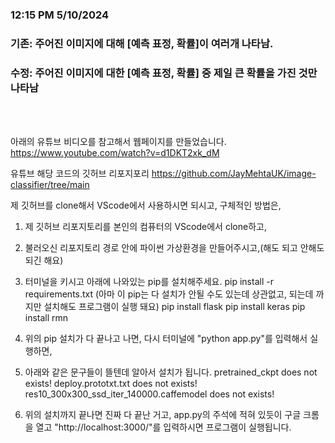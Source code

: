 ### 12:15 PM 5/10/2024
### 기존: 주어진 이미지에 대해 [예측 표정, 확률]이 여러개 나타남.
### 수정: 주어진 이미지에 대한 [예측 표정, 확률] 중 제일 큰 확률을 가진 것만 나타남
<br/><br/>

아래의 유튜브 비디오를 참고해서 웹페이지를 만들었습니다.
https://www.youtube.com/watch?v=d1DKT2xk_dM

유튜브 해당 코드의 깃허브 리포지포리
https://github.com/JayMehtaUK/image-classifier/tree/main



제 깃허브를 clone해서 VScode에서 사용하시면 되시고,
구체적인 방법은,

1. 제 깃허브 리포지토리를 본인의 컴퓨터의 VScode에서 clone하고,

2. 불러오신 리포지토리 경로 안에 파이썬 가상환경을 만들어주시고,(해도 되고 안해도 되긴 해요)

3. 터미널을 키시고 아래에 나와있는 pip를 설치해주세요.
pip install -r requirements.txt (아마 이 pip는 다 설치가 안될 수도 있는데 상관없고, 되는데 까지만 설치해도 프로그램이 실행 돼요)
pip install flask
pip install keras
pip install rmn

4. 위의 pip 설치가 다 끝나고 나면, 다시 터미널에 "python app.py"를 입력해서 실행하면,

5. 아래와 같은 문구들이 뜰텐데 알아서 설치가 됩니다.
pretrained_ckpt does not exists!
deploy.prototxt.txt does not exists!
res10_300x300_ssd_iter_140000.caffemodel does not exists!

6. 위의 설치까지 끝나면 진짜 다 끝난 거고, app.py의 주석에 적혀 있듯이 구글 크롬을 열고 "http://localhost:3000/"를 입력하시면 프로그램이 실행됩니다.
